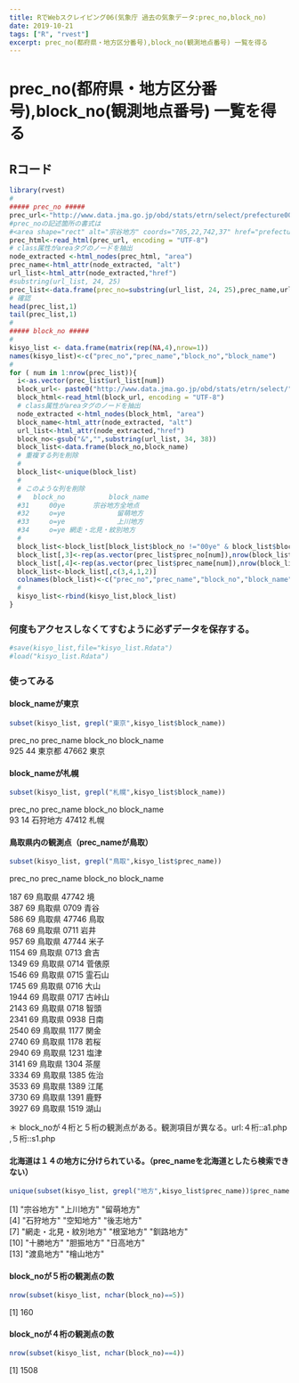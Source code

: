 ```yaml
---
title: RでWebスクレイピング06(気象庁 過去の気象データ:prec_no,block_no)
date: 2019-10-21
tags: ["R", "rvest"]
excerpt: prec_no(都府県・地方区分番号),block_no(観測地点番号) 一覧を得る
---
```


# prec_no(都府県・地方区分番号),block_no(観測地点番号) 一覧を得る

## Rコード

```R
library(rvest)
#
##### prec_no #####
prec_url<-"http://www.data.jma.go.jp/obd/stats/etrn/select/prefecture00.php"
#prec_noの記述箇所の書式は
#<area shape="rect" alt="宗谷地方" coords="705,22,742,37" href="prefecture.php?prec_no=11&block_no=&year=&month=&day=&view=">
prec_html<-read_html(prec_url, encoding = "UTF-8")
# class属性がareaタグのノードを抽出
node_extracted <-html_nodes(prec_html, "area")
prec_name<-html_attr(node_extracted, "alt")
url_list<-html_attr(node_extracted,"href")
#substring(url_list, 24, 25)
prec_list<-data.frame(prec_no=substring(url_list, 24, 25),prec_name,url_list)
# 確認
head(prec_list,1)
tail(prec_list,1)
#
##### block_no #####
#
kisyo_list <- data.frame(matrix(rep(NA,4),nrow=1))
names(kisyo_list)<-c("prec_no","prec_name","block_no","block_name")
#
for ( num in 1:nrow(prec_list)){
  i<-as.vector(prec_list$url_list[num])
  block_url<- paste0("http://www.data.jma.go.jp/obd/stats/etrn/select/",i)
  block_html<-read_html(block_url, encoding = "UTF-8")
  # class属性がareaタグのノードを抽出
  node_extracted <-html_nodes(block_html, "area")
  block_name<-html_attr(node_extracted, "alt")
  url_list<-html_attr(node_extracted,"href") 
  block_no<-gsub("&","",substring(url_list, 34, 38))
  block_list<-data.frame(block_no,block_name)
  # 重複する列を削除
  #
  block_list<-unique(block_list)
  #
  # このような列を削除
  #   block_no           block_name
  #31     00ye       宗谷地方全地点
  #32     o=ye             留萌地方
  #33     o=ye             上川地方
  #34     o=ye 網走・北見・紋別地方
  #
  block_list<-block_list[block_list$block_no !="00ye" & block_list$block_no !="o=ye" ,]
  block_list[,3]<-rep(as.vector(prec_list$prec_no[num]),nrow(block_list))
  block_list[,4]<-rep(as.vector(prec_list$prec_name[num]),nrow(block_list))
  block_list<-block_list[,c(3,4,1,2)]
  colnames(block_list)<-c("prec_no","prec_name","block_no","block_name")
  #
  kisyo_list<-rbind(kisyo_list,block_list)
}
```

### 何度もアクセスしなくてすむように必ずデータを保存する。

```R
#save(kisyo_list,file="kisyo_list.Rdata")
#load("kisyo_list.Rdata")
```

### 使ってみる

#### block_nameが東京

```R
subset(kisyo_list, grepl("東京",kisyo_list$block_name))
```

   prec_no prec_name block_no block_name  
925      44    東京都    47662       東京

#### block_nameが札幌

```R
subset(kisyo_list, grepl("札幌",kisyo_list$block_name))
```

   prec_no prec_name block_no block_name  
93      14  石狩地方    47412       札幌

#### 鳥取県内の観測点（prec_nameが鳥取）

```R
subset(kisyo_list, grepl("鳥取",kisyo_list$prec_name))
```

prec_no prec_name block_no block_name  

187       69    鳥取県    47742         境  
387       69    鳥取県     0709       青谷  
586       69    鳥取県    47746       鳥取  
768       69    鳥取県     0711       岩井  
957       69    鳥取県    47744       米子  
1154      69    鳥取県     0713       倉吉  
1349      69    鳥取県     0714     菅俵原  
1546      69    鳥取県     0715     霊石山  
1745      69    鳥取県     0716       大山  
1944      69    鳥取県     0717     古峠山  
2143      69    鳥取県     0718       智頭  
2341      69    鳥取県     0938       日南  
2540      69    鳥取県     1177       関金  
2740      69    鳥取県     1178       若桜  
2940      69    鳥取県     1231       塩津  
3141      69    鳥取県     1304       茶屋  
3334      69    鳥取県     1385       佐治  
3533      69    鳥取県     1389       江尾  
3730      69    鳥取県     1391       鹿野  
3927      69    鳥取県     1519       湖山  

＊ block_noが４桁と５桁の観測点がある。観測項目が異なる。url:４桁::a1.php ,５桁::s1.php

#### 北海道は１４の地方に分けられている。（prec_nameを北海道としたら検索できない）

```R
unique(subset(kisyo_list, grepl("地方",kisyo_list$prec_name))$prec_name)
```

 [1] "宗谷地方"             "上川地方"             "留萌地方"              
 [4] "石狩地方"             "空知地方"             "後志地方"            
 [7] "網走・北見・紋別地方" "根室地方"             "釧路地方"            
[10] "十勝地方"             "胆振地方"             "日高地方"            
[13] "渡島地方"             "檜山地方"   

#### block_noが５桁の観測点の数

```R
nrow(subset(kisyo_list, nchar(block_no)==5))
```

[1] 160

#### block_noが４桁の観測点の数

```R
nrow(subset(kisyo_list, nchar(block_no)==4))
```

[1] 1508



